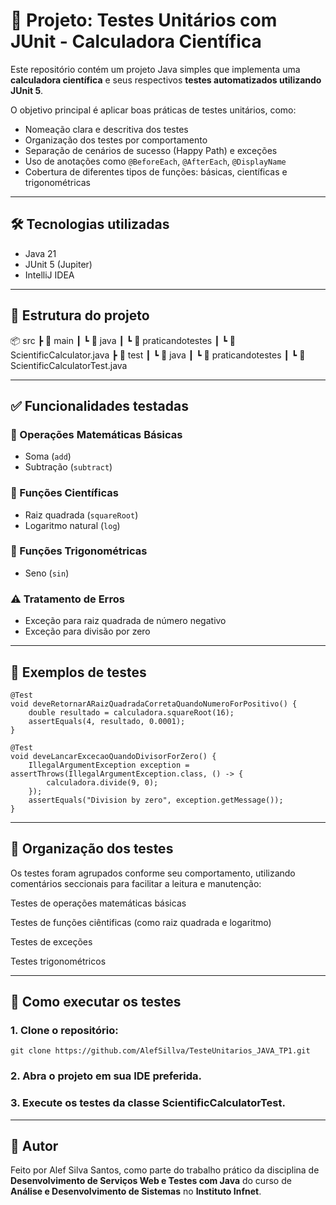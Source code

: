 # 🧪 Projeto: Testes Unitários com JUnit - Calculadora Científica

Este repositório contém um projeto Java simples que implementa uma **calculadora científica** e seus respectivos **testes automatizados utilizando JUnit 5**.

O objetivo principal é aplicar boas práticas de testes unitários, como:

- Nomeação clara e descritiva dos testes
- Organização dos testes por comportamento
- Separação de cenários de sucesso (Happy Path) e exceções
- Uso de anotações como `@BeforeEach`, `@AfterEach`, `@DisplayName`
- Cobertura de diferentes tipos de funções: básicas, científicas e trigonométricas

---

## 🛠 Tecnologias utilizadas

- Java 21
- JUnit 5 (Jupiter)
- IntelliJ IDEA 

---

## 📁 Estrutura do projeto

📦 src
┣ 📂 main
┃ ┗ 📂 java
┃ ┗ 📂 praticandotestes
┃ ┗ 📜 ScientificCalculator.java
┣ 📂 test
┃ ┗ 📂 java
┃ ┗ 📂 praticandotestes
┃ ┗ 📜 ScientificCalculatorTest.java


---

## ✅ Funcionalidades testadas

### 🧮 Operações Matemáticas Básicas
- Soma (`add`)
- Subtração (`subtract`)

### 📐 Funções Científicas
- Raiz quadrada (`squareRoot`)
- Logaritmo natural (`log`)

### 🧭 Funções Trigonométricas
- Seno (`sin`)

### ⚠️ Tratamento de Erros
- Exceção para raiz quadrada de número negativo
- Exceção para divisão por zero

---

## 🧪 Exemplos de testes

```
@Test
void deveRetornarARaizQuadradaCorretaQuandoNumeroForPositivo() {
    double resultado = calculadora.squareRoot(16);
    assertEquals(4, resultado, 0.0001);
}

@Test
void deveLancarExcecaoQuandoDivisorForZero() {
    IllegalArgumentException exception = assertThrows(IllegalArgumentException.class, () -> {
        calculadora.divide(9, 0);
    });
    assertEquals("Division by zero", exception.getMessage());
}
````

---

## 📌 Organização dos testes
Os testes foram agrupados conforme seu comportamento, utilizando comentários seccionais para facilitar a leitura e manutenção:

Testes de operações matemáticas básicas

Testes de funções ciêntificas (como raiz quadrada e logaritmo)

Testes de exceções

Testes trigonométricos

---

## 🚀 Como executar os testes

### 1. Clone o repositório:
```
git clone https://github.com/AlefSillva/TesteUnitarios_JAVA_TP1.git
```
### 2. Abra o projeto em sua IDE preferida.

### 3. Execute os testes da classe ScientificCalculatorTest.

---

## 🧠 Autor
Feito por Alef Silva Santos, como parte do trabalho prático da disciplina de **Desenvolvimento de Serviços Web e Testes com Java** do curso de **Análise e Desenvolvimento de Sistemas** no **Instituto Infnet**.



